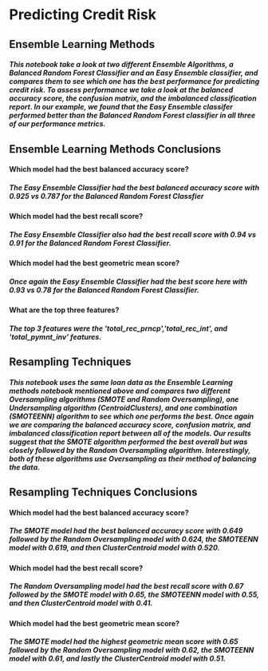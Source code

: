 # Predicting Credit Risk

## Ensemble Learning Methods
##### This notebook take a look at two different Ensemble Algorithms, a Balanced Random Forest Classifier and an Easy Ensemble classifier, and compares them to see which one has the best performance for predicting credit risk. To assess performance we take a look at the balanced accuracy score, the confusion matrix, and the imbalanced classification report. In our example, we found that the Easy Ensemble classifer performed better than the Balanced Random Forest classifier in all three of our performance metrics. 

## Ensemble Learning Methods Conclusions
#### Which model had the best balanced accuracy score?
##### The Easy Ensemble Classifier had the best balanced accuracy score with 0.925 vs 0.787 for the Balanced Random Forest Classfier 
#### Which model had the best recall score?
##### The Easy Ensemble Classifier also had the best recall score with 0.94 vs 0.91 for the Balanced Random Forest Classifier. 
#### Which model had the best geometric mean score?
##### Once again the Easy Ensemble Classifier had the best score here with 0.93 vs 0.78 for the Balanced Random Forest Classifier.
#### What are the top three features?
##### The top 3 features were the 'total_rec_prncp','total_rec_int', and 'total_pymnt_inv' features. 

## Resampling Techniques
##### This notebook uses the same loan data as the Ensemble Learning methods notebook mentioned above and compares two different Oversampling algorithms (SMOTE and Random Oversampling), one Undersampling algorithm (CentroidClusters), and one combination (SMOTEENN) algorithm to see which one performs the best. Once again we are comparing the balanced accuracy score, confusion matrix, and imbalanced classification report between all of the models. Our results suggest that the SMOTE algorithm performed the best overall but was closely followed by the Random Oversampling algorithm. Interestingly, both of these algorithms use Oversampling as their method of balancing the data.  

## Resampling Techniques Conclusions
#### Which model had the best balanced accuracy score?
##### The SMOTE model had the best balanced accuracy score with 0.649 followed by the Random Oversampling model with 0.624, the SMOTEENN model with 0.619, and then ClusterCentroid model with 0.520. 
#### Which model had the best recall score?
##### The Random Oversampling model had the best recall score with 0.67 followed by the SMOTE model with 0.65, the SMOTEENN model with 0.55, and then ClusterCentroid model with 0.41. 
#### Which model had the best geometric mean score?
##### The SMOTE model had the highest geometric mean score with 0.65 followed by the Random Oversampling model with 0.62, the SMOTEENN model with 0.61, and lastly the ClusterCentroid model with 0.51.